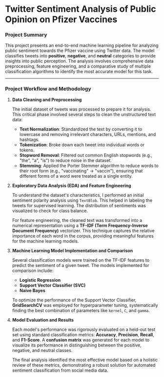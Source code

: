 # Twitter Sentiment Analysis of Public Opinion on Pfizer Vaccines

### Project Summary

This project presents an end-to-end machine learning pipeline for analyzing public sentiment towards the Pfizer vaccine using Twitter data. The model classifies tweets into **positive**, **negative**, and **neutral** categories to provide insights into public perception. The analysis involves comprehensive data preprocessing, feature engineering, and a comparative study of multiple classification algorithms to identify the most accurate model for this task.

---

### Project Workflow and Methodology

1.  **Data Cleaning and Preprocessing**

    The initial dataset of tweets was processed to prepare it for analysis. This critical phase involved several steps to clean the unstructured text data:
    * **Text Normalization**: Standardized the text by converting it to lowercase and removing irrelevant characters, URLs, mentions, and hashtags.
    * **Tokenization**: Broke down each tweet into individual words or tokens.
    * **Stopword Removal**: Filtered out common English stopwords (e.g., "the", "a", "is") to reduce noise in the dataset.
    * **Stemming**: Applied the Porter Stemmer algorithm to reduce words to their root form (e.g., "vaccinating" -> "vaccin"), ensuring that different forms of a word were treated as a single entity.

2.  **Exploratory Data Analysis (EDA) and Feature Engineering**

    To understand the dataset's characteristics, I performed an initial sentiment polarity analysis using `TextBlob`. This helped in labeling the tweets for supervised learning. The distribution of sentiments was visualized to check for class balance.

    For feature engineering, the cleaned text was transformed into a numerical representation using a **TF-IDF (Term Frequency-Inverse Document Frequency)** vectorizer. This technique captures the relative importance of each word in the corpus, providing meaningful features for the machine learning models.

3.  **Machine Learning Model Implementation and Comparison**

    Several classification models were trained on the TF-IDF features to predict the sentiment of a given tweet. The models implemented for comparison include:
    * **Logistic Regression**
    * **Support Vector Classifier (SVC)**
    * **Naive Bayes**

    To optimize the performance of the Support Vector Classifier, **GridSearchCV** was employed for hyperparameter tuning, systematically finding the best combination of parameters like `kernel`, `C`, and `gamma`.

4.  **Model Evaluation and Results**

    Each model's performance was rigorously evaluated on a held-out test set using standard classification metrics: **Accuracy**, **Precision**, **Recall**, and **F1-Score**. A **confusion matrix** was generated for each model to visualize its performance in distinguishing between the positive, negative, and neutral classes.

    The final analysis identified the most effective model based on a holistic review of these metrics, demonstrating a robust solution for automated sentiment classification from social media data.